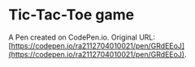 # Tic-Tac-Toe game

A Pen created on CodePen.io. Original URL: [https://codepen.io/ra2112704010021/pen/GRdEEoJ](https://codepen.io/ra2112704010021/pen/GRdEEoJ).

